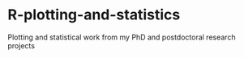 # R-plotting-and-statistics

Plotting and statistical work from my PhD and postdoctoral research projects
